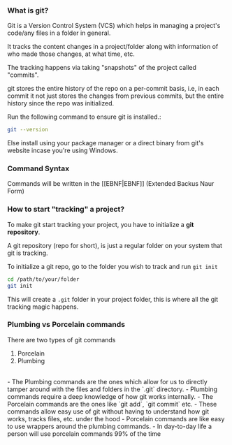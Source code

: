 
### What is git?

Git is a Version Control System (VCS) which helps in managing a project's code/any files in a folder in general.

It tracks the content changes in a project/folder along with information of who made those changes, at what time, etc.

The tracking happens via taking "snapshots" of the project called "commits".

git stores the entire history of the repo on a per-commit basis, i.e, in each commit it not just stores the changes from previous commits, but the entire history since the repo was initialized.

Run the following command to ensure git is installed.:
```bash
git --version
```

Else install using your package manager or a direct binary from git's website incase you're using Windows.

### Command Syntax

Commands will be written in the [[EBNF|EBNF]] (Extended Backus Naur Form)

### How to start "tracking" a project?

To make git start tracking your project, you have to initialize a **git repository**.

A git repository (repo for short), is just a regular folder on your system that git is tracking.

To initialize a git repo, go to the folder you wish to track and run `git init`

```bash
cd /path/to/your/folder
git init
```

This will create a `.git` folder in your project folder, this is where all the git tracking magic happens.



### Plumbing vs Porcelain commands

There are two types of git commands
1. Porcelain
2. Plumbing
<br>
- The Plumbing commands are the ones which allow for us to directly tamper around with the files and folders in the `.git` directory.
- Plumbing commands require a deep knowledge of how git works internally.
- The Porcelain commands are the ones like `git add`, `git commit` etc.
- These commands allow easy use of git without having to understand how git works, tracks files, etc. under the hood
- Porcelain commands are like easy to use wrappers around the plumbing commands.
- In day-to-day life a person will use porcelain commands 99% of the time